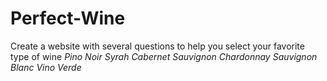# Perfect-Wine
Create a website with several questions to help you select your favorite type of wine
_Pino Noir_
_Syrah_
_Cabernet Sauvignon_
_Chardonnay_
_Sauvignon Blanc_
_Vino Verde_
